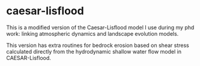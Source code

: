 # caesar-lisflood

This is a modified version of the Caesar-Lisflood model I use during my phd work: linking atmospheric dynamics and landscape evolution models.

This version has extra routines for bedrock erosion based on shear stress calculated directly from the hydrodynamic shallow water flow model in CAESAR-Lisflood. 



